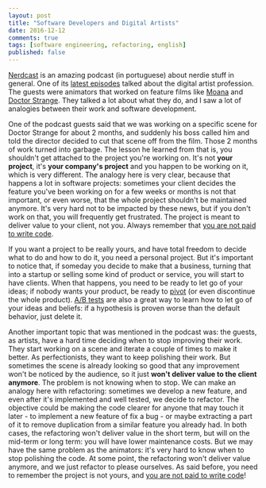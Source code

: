 ```yaml
---
layout: post
title: "Software Developers and Digital Artists"
date: 2016-12-12
comments: true
tags: [software engineering, refactoring, english]
published: false
---
```

[Nerdcast](https://jovemnerd.com.br/nerdcast/) is an amazing podcast (in portuguese) about nerdie stuff in general. One of its [latest episodes](https://jovemnerd.com.br/nerdcast/profissao-artista-digital/) talked about the digital artist profession. The guests were animators that worked on feature films like [Moana](http://www.imdb.com/title/tt3521164/) and [Doctor Strange](http://www.imdb.com/title/tt1211837/). They talked a lot about what they do, and I saw a lot of analogies between their work and software development.

One of the podcast guests said that we was working on a specific scene for Doctor Strange for about 2 months, and suddenly his boss called him and told the director decided to cut that scene off from the film. Those 2 months of work turned into garbage. The lesson he learned from that is, you shouldn't get attached to the project you're working on. It's not **your project**, it's **your company's project** and you happen to be working on it, which is very different. The analogy here is very clear, because that happens a lot in software projects: sometimes your client decides the feature you've been working on for a few weeks or months is not that important, or even worse, that the whole project shouldn't be maintained anymore. It's very hard not to be impacted by these news, but if you don't work on that, you will frequently get frustrated. The project is meant to deliver value to your client, not you. Always remember that [you are not paid to write code](http://bravenewgeek.com/you-are-not-paid-to-write-code/).

If you want a project to be really yours, and have total freedom to decide what to do and how to do it, you need a personal project. But it's important to notice that, if someday you decide to make that a business, turning that into a startup or selling some kind of product or service, you will start to have clients. When that happens, you need to be ready to let go of your ideas; if nobody wants your product, be ready to [pivot](https://en.wikipedia.org/wiki/Lean_startup#Pivot) (or even discontinue the whole product). [A/B tests](https://en.wikipedia.org/wiki/A/B_testing) are also a great way to learn how to let go of your ideas and beliefs: if a hypothesis is proven worse than the default behavior, just delete it.

Another important topic that was mentioned in the podcast was: the guests, as artists, have a hard time deciding when to stop improving their work. They start working on a scene and iterate a couple of times to make it better. As perfectionists, they want to keep polishing their work. But sometimes the scene is already looking so good that any improvement won't be noticed by the audience, so it just **won't deliver value to the client anymore**. The problem is not knowing when to stop. We can make an analogy here with refactoring: sometimes we develop a new feature, and even after it's implemented and well tested, we decide to refactor. The objective could be making the code clearer for anyone that may touch it later - to implement a new feature of fix a bug - or maybe extracting a part of it to remove duplication from a similar feature you already had. In both cases, the refactoring won't deliver value in the short term, but will on the mid-term or long term: you will have lower maintenance costs. But we may have the same problem as the animators: it's very hard to know when to stop polishing the code. At some point, the refactoring won't deliver value anymore, and we just refactor to please ourselves. As said before, you need to remember the project is not yours, and [you are not paid to write code](http://bravenewgeek.com/you-are-not-paid-to-write-code/)!
